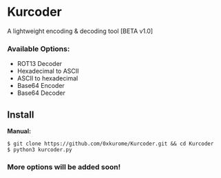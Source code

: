 # Kurcoder

A lightweight encoding & decoding tool [BETA v1.0]


### Available Options:
- ROT13 Decoder
- Hexadecimal to ASCII
- ASCII to hexadecimal
- Base64 Encoder
- Base64 Decoder

## Install

__Manual:__
```
$ git clone https://github.com/0xkurome/Kurcoder.git && cd Kurcoder
$ python3 kurcoder.py
```


### More options will be added soon!
